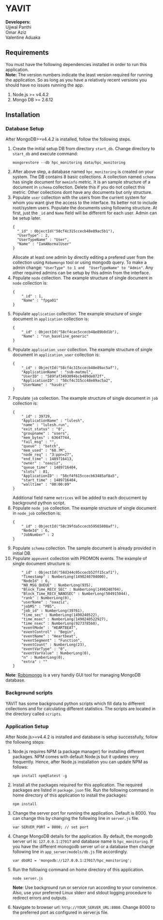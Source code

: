 # YAVIT

**Developers:**  
Ujjwal Panthi<br />
Omar Aziz<br />
Valentine Aduaka<br />

## Requirements
You must have the following dependencies installed in order to run this application.<br/> 
**Note:** The version numbers indicate the least version required for running the application. So as long as you have a relatively recent versions you should have no issues running the app.

1. Node.js >= v4.4.2
2. Mongo DB >= 2.6.12

## Installation
### Database Setup
 After MongoDB>=v4.4.2 is installed, follow the following steps. 
1. Create the initial setup DB from directory `start_db`. Change directory to `start_db` and execute command:
	```
    mongorestore --db hpc_monitoring data/hpc_monitoring
    ```
2. After above step, a database named `hpc_monitoring` is created on your system. The DB contains 8 basic collections. A collection named `schema` has single document for `meminfo` metric. It is an sample structure of a document in `schema` collection. Delete this if you do not collect this metric. Other collections dont have any documents but only structure.
3. Populate `user` collection with the users from the current system for whom you want give the access to the interface. Its better not to include root/system users. Populate the documents using following structure. At first, just the `_id` and `Name` field will be different for each user. Admin can be setup later.
 	```
    {
      "_id" : ObjectId("58cf4c315ccecb48e89ac5b1"),
      "UserType" : 2,
      "UserTypeName" : "User",
      "Name" : "IamANormalUser"
    }
    ```
   Allocate at least one admin by directly editing a prefered user from the collection using `Robomongo` tool or using mongodb query. To make a admin change: 
   ``` "UserType" to 1 and  "UserTypeName" to "Admin" ```. 
    Any other required admins can be setup by this admin from the interface.
4.  Populate `node` collection. The example structure of single document in `node` collection is:
    ```
    {
        "_id" : 1,
        "Name" : "fpga01"
    }
    ```
5.  Populate `application` collection. The example structure of single document in `application` collection is:
    ```
    {
        "_id" : ObjectId("58cf4cac5ccecb48e89b0d1b"),
        "Name" : "run_baseline_generic"
    }
    ```
6.  Populate `application_user` collection. The example structure of single document in `application_user` collection is:
    ```
    {
        "_id" : ObjectId("58cf4c315ccecb48e89ac5af"),
        "ApplicationName" : "sub-matmul",
        "UserID" : "589faf3493094bcb489de072f",
        "ApplicationID" : "58cf4c315cc48e89ac5a2",
        "UserName" : "hasdrz"
    }
    ```
7.  Populate `job` collection. The example structure of single document in `job` collection is:
    ```
    {
        "_id" : 39729,
        "ApplicationName" : "lulesh",
        "name" : "lulesh.run",
        "exit_status" : "0",
        "groupname" : "users",
        "mem_bytes" : 63647744,
        "fail_msg" : "",
        "queue" : "batch",
        "mem_used" : "60.7M",
        "node_req" : "3:ppn=27",
        "end_time" : 1489716413,
        "owner" : "oaaziz",
        "queue_time" : 1489716404,
        "slots" : 81,
        "ApplicationID" : "58cf4f615ccecb63485af8a5",
        "start_time" : 1489716404,
        "walltime" : "00:00:09"
    }

    ```
    Additional field name `metrices` will be added to each docucment by background python script.
8.  Populate `node_job` collection. The example structure of single document in `node_job` collection is:
    ```
    {
        "_id" : ObjectId("58c39fda5ccecb59565808af"),
        "NodeId" : 6,
        "JobNumber" : 2
    }
    ```
9. Populate `schema` collection. The sample document is already provided in initial DB.
10. Populate `appevent` collection with PROMON events. The example of single document structure is:
    ```{
        "_id" : ObjectId("58d344c05ccecb52ff15caf1"),
        "Timestamp" : NumberLong(1490240704000),
        "NodeId" : 6,
        "NO_MSG_QUEUE" : NumberLong(935),
        "Block_Time_RECV_SEC" : NumberLong(1490240704),
        "Block_Time_RECV_NANOSEC" : NumberLong(504915044),
        "rank" : NumberLong(0),
        "userName" : "oaaziz",
        "jobMS" : "PBS",
        "job_id" : NumberLong(39761),
        "time_sec" : NumberLong(1490240522),
        "time_msec" : NumberLong(1490240522927),
        "time_nsec" : NumberLong(927378560),
        "eventMode" : "HEARTBEAT",
        "eventControl" : "Begin",
        "eventName" : "Heartbeat",
        "eventSegment" : "Function",
        "eventCount" : NumberLong(23),
        "eventVarType" : "0",
        "eventVarValue" : NumberLong(0),
        "n" : NumberLong(0),
        "extra" : ""
    }
    ```
**Note**: [Robomongo](https://robomongo.org/) is a very handly GUI tool for managing MongoDB database.

### Background scripts
YAVIT has some background python scripts which fill data to different collections and for calculating different statistics. The scripts are located in the directory called `scripts`.

### Application Setup
After Node.js>=v4.4.2 is installed and database is setup successfully, follow the following steps:
1. Node.js requires NPM (a package manager) for installing different packages. NPM comes with default Node.js but it updates very frequently. Hence, after Node.js installation you can update NPM as follows:
  	```
    npm install npm@latest -g
  	```
2. Install all the packages required for this application. The required packages are listed in `package.json` file. Run the following command in home directory of this application to install the packages:
	```
    npm install
	```
3. Change the server port for running the application. Default is 8000. You can change this by changing the following line in `server.js` file.
	```
	var SERVER_PORT = 8000; // set port
	```

4. Change MongoDB details for the application. By default, the mongodb server url is: `127.0.0.1:27017` and  database name is `hpc_monitoring`. If you have the different monogodb server url or a database then change following line in `app_server/models/db.js` file accordingly.
 	```
 	var dbURI = 'mongodb://127.0.0.1:27017/hpc_monitoring';
	```
5. Run the following command on home directory of this application.
	```
    node server.js
    ```
	**Note**: Use background run or service run according to your convinence. Also, use your preferred 	Linux stderr and stdout logging procedure to redirect errors and outputs.
    
6. Navigate to browser url: ``http://YOUR_SERVER_URL:8000``. Change 8000 to the preferred port as configured in server.js file.
